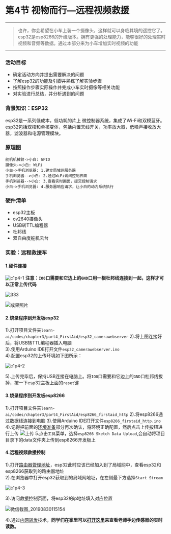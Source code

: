 # 第4节 视物而行—远程视频救援

---

>也许，你会希望在小车上装一个摄像头，这样就可以身临其境的遥控它了。
>esp32是esp8266的升级版本。拥有更强的处理能力，能够很好的处理实时视频和音频等数据。通过本部分来为小车增加实时视频的功能

---

### 活动目标

- 确定活动方向并提出需要解决的问题
- 了解esp32的功能及引脚并熟练了解实验步骤
- 按照操作步骤实际操作并完成小车实时摄像等相关功能
- 对实验进行总结，并分析遇到的问题

### 背景知识：ESP32

esp32是一系列低成本，低功耗的片上 微控制器系统，集成了Wi-Fi和双模蓝牙。esp32包括双核和单核变体，包括内置天线开关，功率放大器，低噪声接收放大器，滤波器和电源管理模块。  

### 原理图

``` sequence
舵机机械臂->小白: GPIO
摄像头->小白: WiFi
小白->手机浏览器: 1.建立局域网服务器
手机浏览器-->小白: 2.通过WiFi访问控制界面
手机浏览器-->小白: 3.查看实时画面，提交控制请求
小白->手机浏览器: 4.服务器响应请求，让小白的动力系统执行
```

### 硬件清单

- esp32主板
- ov2640摄像头
- USB转TTL编程器
- 杜邦线
- 双自由度舵机云台

### 实验：远程救援车

#### 1.硬件连接

![c1p4-1](https://md.hass.live/niji/2019-06-14-ESP32-CAM-wiring-FTDI1.webp)
**注意：`IO0`口需要和它边上的`GND`口用一根杜邦线连接到一起，这样才可以正常上传代码**

![333](https://md.hass.live/333.jpg)

![成果照片](https://md.hass.live/%E6%88%90%E6%9E%9C%E7%85%A7%E7%89%87.jpg)

#### 2.烧录程序到开发板esp32

1).打开项目文件夹`learn-ai/codes/chapter3/part4_FirstAid/esp32_camerawebserver`
2).将上图连接好后，将USB转TTL编程器插入电脑  
3).使用Arduino IDE打开文件`esp32_camerawebserver.ino`  
4).配置esp32的上传环境如下图所示：  

![c1p4-2](https://md.hass.live/niji/2019-05-09-Xnip2019-05-09_18-34-06.png)

5).上传完毕后，保持USB连接在电脑上。将`IO0`口需要和它边上的`GND`口杜邦线拔掉，按一下esp32主板上面的`reset`键  

#### 3.烧录程序到开发板esp8266

1).打开项目文件夹`learn-ai/codes/chapter3/part4_FirstAid/esp8266_firstaid_http`
2).将esp8266通过数据线连接到电脑
3).使用Arduino IDE打开文件`esp8266_firstaid_http.ino`
4).记得把前面的[环境准备](#setup-2)部分再次确认，将环境正确配置，然后点击上传按钮进行上传
![上传](https://md.hass.live/niji/2019-05-08-Xnip2019-05-08_10-15-02.png?imageView2/0/interlace/1/q/46|imageslim)
5.点击`工具`菜单，选择`esp8266 Sketch Data Upload`,会自动将项目目录下的data文件夹上传到esp8266开发板上

#### 4.远程视频救援控制

1).打开[路由器管理地址](http://192.168.123.1)，esp32此时应该已经加入到了局域网中，查看esp32和esp8266获取到的路由器地址  
2).在浏览器中打开esp32获取到的局域网地址，在左侧最下方选择`Start Stream`  

![c1p4-3](https://md.hass.live/niji/2019-05-09-Xnip2019-05-09_18-31-57.png)

3).访问救援控制页面，将esp32的ip地址填入对应位置

![微信截图_20190830115154](https://md.hass.live/%E5%BE%AE%E4%BF%A1%E6%88%AA%E5%9B%BE_20190830115154.png)

4).通过[内网转发](https://github.com/fatedier/frp/blob/master/README_zh.md)技术，**同学们在家里可以[打开这里](http://hass.live:9036)来查看老师手边传感器的实时读数。**
